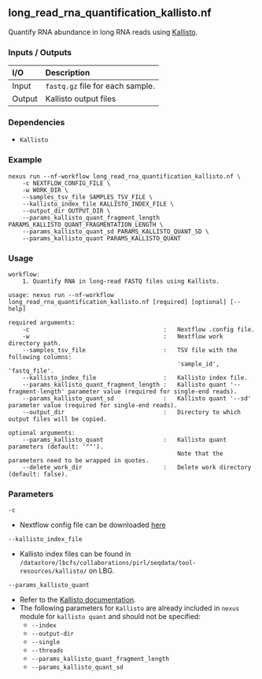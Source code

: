 ## long_read_rna_quantification_kallisto.nf

Quantify RNA abundance in long RNA reads using [Kallisto](https://github.com/pachterlab/kallisto).

### Inputs / Outputs

| I/O    | Description                      |
|:-------|:---------------------------------|
| Input  | `fastq.gz` file for each sample. | 
| Output | Kallisto output files            |

### Dependencies

* `Kallisto`

### Example

```
nexus run --nf-workflow long_read_rna_quantification_kallisto.nf \
    -c NEXTFLOW_CONFIG_FILE \
    -w WORK_DIR \
    --samples_tsv_file SAMPLES_TSV_FILE \
    --kallisto_index_file KALLISTO_INDEX_FILE \
    --output_dir OUTPUT_DIR \
    --params_kallisto_quant_fragment_length PARAMS_KALLISTO_QUANT_FRAGMENTATION_LENGTH \
    --params_kallisto_quant_sd PARAMS_KALLISTO_QUANT_SD \
    --params_kallisto_quant PARAMS_KALLISTO_QUANT
```

### Usage

```
workflow:
    1. Quantify RNA in long-read FASTQ files using Kallisto.

usage: nexus run --nf-workflow long_read_rna_quantification_kallisto.nf [required] [optional] [--help]

required arguments:
    -c                                      :   Nextflow .config file.
    -w                                      :   Nextflow work directory path.
    --samples_tsv_file                      :   TSV file with the following columns:
                                                'sample_id', 'fastq_file'.
    --kallisto_index_file                   :   Kallisto index file.
    --params_kallisto_quant_fragment_length :   Kallisto quant '--fragment-length' parameter value (required for single-end reads).
    --params_kallisto_quant_sd              :   Kallisto quant '--sd' parameter value (required for single-end reads).
    --output_dir                            :   Directory to which output files will be copied.

optional arguments:
    --params_kallisto_quant                 :   Kallisto quant parameters (default: '""').
                                                Note that the parameters need to be wrapped in quotes.
    --delete_work_dir                       :   Delete work directory (default: false).
```

### Parameters

`-c`
* Nextflow config file can be downloaded [here](https://github.com/pirl-unc/nexus/tree/main/nextflow)

`--kallisto_index_file`
* Kallisto index files can be found in 
`/datastore/lbcfs/collaborations/pirl/seqdata/tool-resources/kallisto/` on LBG.

`--params_kallisto_quant`
* Refer to the [Kallisto documentation](https://pachterlab.github.io/kallisto/manual.html).
* The following parameters for `Kallisto` are already included in `nexus` module for `kallisto quant` and should not be specified:
  * `--index`
  * `--output-dir`
  * `--single`
  * `--threads`
  * `--params_kallisto_quant_fragment_length`
  * `--params_kallisto_quant_sd`

